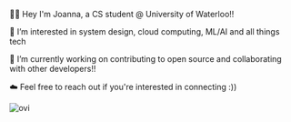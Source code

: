 <!-- <img src="https://komarev.com/ghpvc/?username=sunray4&color=blue" alt="watching_count" /> -->

👋🏻 Hey I'm Joanna, a CS student @ University of Waterloo!!

🌱 I’m interested in system design, cloud computing, ML/AI and all things tech

🔭 I’m currently working on contributing to open source and collaborating with other developers!!

☁️ Feel free to reach out if you're interested in connecting :))

<img src="https://github-readme-stats.vercel.app/api/top-langs?username=sunray4&show_icons=true&layout=compact&locale=en&theme=chartreuse-dark" alt="ovi" />

<!--
**sunray4/sunray4** is a ✨ _special_ ✨ repository because its `README.md` (this file) appears on your GitHub profile.

Here are some ideas to get you started:

- 🔭 I’m currently working on ...
- 🌱 I’m currently learning ...
- 👯 I’m looking to collaborate on ...
- 🤔 I’m looking for help with ...
- 💬 Ask me about ...
- 📫 How to reach me: ...
- 😄 Pronouns: ...
- ⚡ Fun fact: ...
-->

